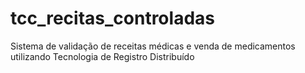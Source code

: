 # tcc_recitas_controladas
Sistema de validação de receitas médicas e venda de medicamentos utilizando Tecnologia de Registro Distribuído
